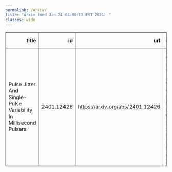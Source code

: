 ```yaml
---
permalink: /Arxiv/
title: "Arxiv (Wed Jan 24 04:00:13 EST 2024) "
classes: wide
---
```

<table border="1" class="dataframe">
  <thead>
    <tr style="text-align: right;">
      <th>title</th>
      <th>id</th>
      <th>url</th>
      <th>authors</th>
      <th>Local Authors</th>
    </tr>
  </thead>
  <tbody>
    <tr>
      <td>Pulse Jitter And Single-Pulse Variability In Millisecond Pulsars</td>
      <td>2401.12426</td>
      <td><a href="https://arxiv.org/abs/2401.12426" target="_blank">https://arxiv.org/abs/2401.12426</a></td>
      <td>S. Q. Wang, N. Wang, J. B. Wang, G. Hobbs, H. Xu, B. J. Wang, S. Dai, S. J. Dang, D. Li, Y. Feng, C. M. Zhang</td>
      <td>Ji Wang</td>
    </tr>
  </tbody>
</table>